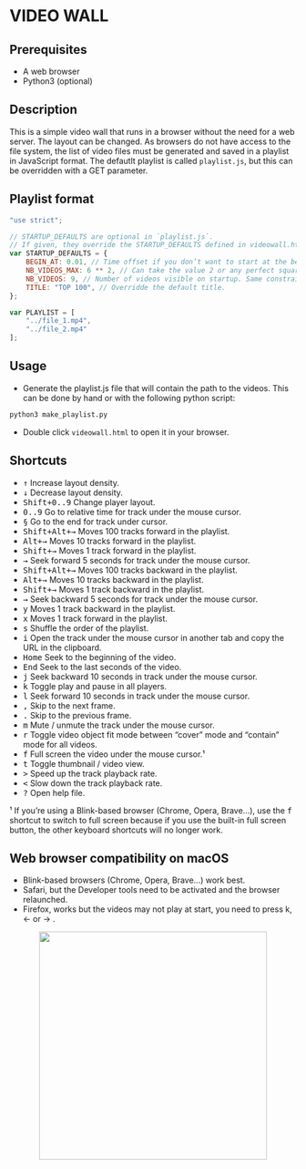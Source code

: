 # VIDEO WALL

## Prerequisites

-   A web browser
-   Python3 (optional)

## Description

This is a simple video wall that runs in a browser without the need for a web server.
The layout can be changed.
As browsers do not have access to the file system, the list of video files must be generated and saved in a playlist in JavaScript format.
The defautlt playlist is called `playlist.js`, but this can be overridden with a GET parameter.

## Playlist format

```javascript
"use strict";

// STARTUP_DEFAULTS are optional in `playlist.js`.
// If given, they override the STARTUP_DEFAULTS defined in videowall.html.
var STARTUP_DEFAULTS = {
    BEGIN_AT: 0.01, // Time offset if you don’t want to start at the beginning of the video. Time offset is expressed as a fraction of the total time, i.e. from 0 to 1.
    NB_VIDEOS_MAX: 6 ** 2, // Can take the value 2 or any perfect square number (1, 4, 9, 16,...).
    NB_VIDEOS: 9, // Number of videos visible on startup. Same constraints as NB_VIDEOS_MAX.
    TITLE: "TOP 100", // Overridde the default title.
};

var PLAYLIST = [
    "../file_1.mp4",
    "../file_2.mp4"
];
```

## Usage

-   Generate the playlist.js file that will contain the path to the videos.
    This can be done by hand or with the following python script:

```bash
python3 make_playlist.py
```

-   Double click `videowall.html` to open it in your browser.

## Shortcuts

-   <kbd>↑</kbd> Increase layout density.
-   <kbd>↓</kbd> Decrease layout density.
-   <kbd>Shift+0..9</kbd> Change player layout.
-   <kbd>0..9</kbd> Go to relative time for track under the mouse cursor.
-   <kbd>§</kbd> Go to the end for track under cursor.
-   <kbd>Shift+Alt+→</kbd> Moves 100 tracks forward in the playlist.
-   <kbd>Alt+→</kbd> Moves 10 tracks forward in the playlist.
-   <kbd>Shift+→</kbd> Moves 1 track forward in the playlist.
-   <kbd>→</kbd> Seek forward 5 seconds for track under the mouse cursor.
-   <kbd>Shift+Alt+→</kbd> Moves 100 tracks backward in the playlist.
-   <kbd>Alt+→</kbd> Moves 10 tracks backward in the playlist.
-   <kbd>Shift+→</kbd> Moves 1 track backward in the playlist.
-   <kbd>→</kbd> Seek backward 5 seconds for track under the mouse cursor.
-   <kbd>y</kbd> Moves 1 track backward in the playlist.
-   <kbd>x</kbd> Moves 1 track forward in the playlist.
-   <kbd>s</kbd> Shuffle the order of the playlist.
-   <kbd>i</kbd> Open the track under the mouse cursor in another tab and copy the URL in the clipboard.
-   <kbd>Home</kbd> Seek to the beginning of the video.
-   <kbd>End</kbd> Seek to the last seconds of the video.
-   <kbd>j</kbd> Seek backward 10 seconds in track under the mouse cursor.
-   <kbd>k</kbd> Toggle play and pause in all players.
-   <kbd>l</kbd> Seek forward 10 seconds in track under the mouse cursor.
-   <kbd>,</kbd> Skip to the next frame.
-   <kbd>.</kbd> Skip to the previous frame.
-   <kbd>m</kbd> Mute / unmute the track under the mouse cursor.
-   <kbd>r</kbd> Toggle video object fit mode between “cover” mode and “contain” mode for all videos.
-   <kbd>f</kbd> Full screen the video under the mouse cursor.¹
-   <kbd>t</kbd> Toggle thumbnail / video view.
-   <kbd>></kbd> Speed up the track playback rate.
-   <kbd><</kbd> Slow down the track playback rate.
-   <kbd>?</kbd> Open help file.

¹ If you’re using a Blink-based browser (Chrome, Opera, Brave...), use the <kbd>f</kbd> shortcut to switch to full screen because if you use the built-in full screen button, the other keyboard shortcuts will no longer work.

## Web browser compatibility on macOS

-   Blink-based browsers (Chrome, Opera, Brave...) work best.
-   Safari, but the Developer tools need to be activated and the browser relaunched.
-   Firefox, works but the videos may not play at start, you need to press k, ← or → .

<p style="text-align:center">
<img height=400px src="../../raw/master/assets/videowall.jpg" />
</p>

